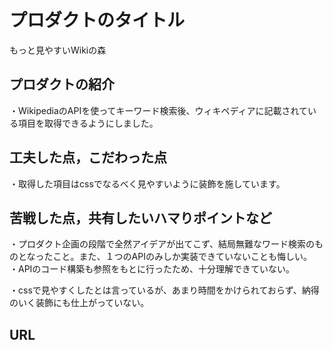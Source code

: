 # プロダクトのタイトル
 もっと見やすいWikiの森
## プロダクトの紹介

・WikipediaのAPIを使ってキーワード検索後、ウィキペディアに記載されている項目を取得できるようにしました。<br>

## 工夫した点，こだわった点
・取得した項目はcssでなるべく見やすいように装飾を施しています。<br>

## 苦戦した点，共有したいハマりポイントなど
・プロダクト企画の段階で全然アイデアが出てこず、結局無難なワード検索のものとなったこと。また、１つのAPIのみしか実装できていないことも悔しい。<br>
・APIのコード構築も参照をもとに行ったため、十分理解できていない。<br>

・cssで見やすくしたとは言っているが、あまり時間をかけられておらず、納得のいく装飾にも仕上がっていない。

## URL

